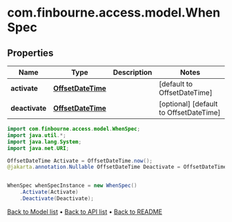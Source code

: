 # com.finbourne.access.model.WhenSpec

## Properties

Name | Type | Description | Notes
------------ | ------------- | ------------- | -------------
**activate** | [**OffsetDateTime**](OffsetDateTime.md) |  | [default to OffsetDateTime]
**deactivate** | [**OffsetDateTime**](OffsetDateTime.md) |  | [optional] [default to OffsetDateTime]

```java
import com.finbourne.access.model.WhenSpec;
import java.util.*;
import java.lang.System;
import java.net.URI;

OffsetDateTime Activate = OffsetDateTime.now();
@jakarta.annotation.Nullable OffsetDateTime Deactivate = OffsetDateTime.now();


WhenSpec whenSpecInstance = new WhenSpec()
    .Activate(Activate)
    .Deactivate(Deactivate);
```


[Back to Model list](../README.md#documentation-for-models) &#8226; [Back to API list](../README.md#documentation-for-api-endpoints) &#8226; [Back to README](../README.md)

